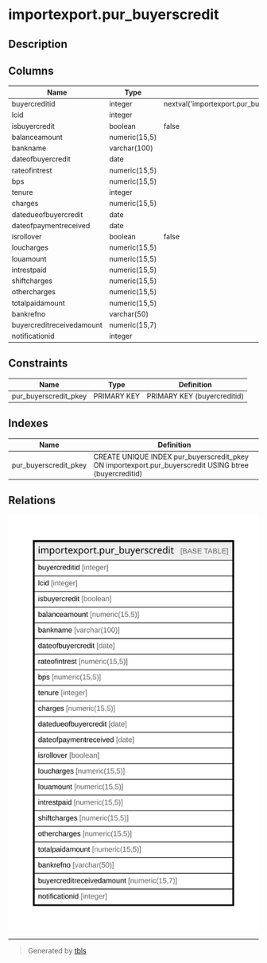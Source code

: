 # importexport.pur_buyerscredit

## Description

## Columns

| Name | Type | Default | Nullable | Children | Parents | Comment |
| ---- | ---- | ------- | -------- | -------- | ------- | ------- |
| buyercreditid | integer | nextval('importexport.pur_buyerscredit_buyercreditid_seq'::regclass) | false |  |  |  |
| lcid | integer |  | false |  |  |  |
| isbuyercredit | boolean | false | true |  |  |  |
| balanceamount | numeric(15,5) |  | true |  |  |  |
| bankname | varchar(100) |  | true |  |  |  |
| dateofbuyercredit | date |  | true |  |  |  |
| rateofintrest | numeric(15,5) |  | true |  |  |  |
| bps | numeric(15,5) |  | true |  |  |  |
| tenure | integer |  | true |  |  |  |
| charges | numeric(15,5) |  | true |  |  |  |
| datedueofbuyercredit | date |  | true |  |  |  |
| dateofpaymentreceived | date |  | true |  |  |  |
| isrollover | boolean | false | true |  |  |  |
| loucharges | numeric(15,5) |  | true |  |  |  |
| louamount | numeric(15,5) |  | true |  |  |  |
| intrestpaid | numeric(15,5) |  | true |  |  |  |
| shiftcharges | numeric(15,5) |  | true |  |  |  |
| othercharges | numeric(15,5) |  | true |  |  |  |
| totalpaidamount | numeric(15,5) |  | true |  |  |  |
| bankrefno | varchar(50) |  | true |  |  |  |
| buyercreditreceivedamount | numeric(15,7) |  | true |  |  |  |
| notificationid | integer |  | true |  |  |  |

## Constraints

| Name | Type | Definition |
| ---- | ---- | ---------- |
| pur_buyerscredit_pkey | PRIMARY KEY | PRIMARY KEY (buyercreditid) |

## Indexes

| Name | Definition |
| ---- | ---------- |
| pur_buyerscredit_pkey | CREATE UNIQUE INDEX pur_buyerscredit_pkey ON importexport.pur_buyerscredit USING btree (buyercreditid) |

## Relations

![er](importexport.pur_buyerscredit.svg)

---

> Generated by [tbls](https://github.com/k1LoW/tbls)
